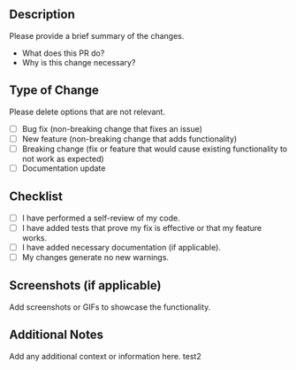 ## Description
Please provide a brief summary of the changes.

- What does this PR do?
- Why is this change necessary?

## Type of Change
Please delete options that are not relevant.

- [ ] Bug fix (non-breaking change that fixes an issue)
- [ ] New feature (non-breaking change that adds functionality)
- [ ] Breaking change (fix or feature that would cause existing functionality to not work as expected)
- [ ] Documentation update

## Checklist
- [ ] I have performed a self-review of my code.
- [ ] I have added tests that prove my fix is effective or that my feature works.
- [ ] I have added necessary documentation (if applicable).
- [ ] My changes generate no new warnings.

## Screenshots (if applicable)
Add screenshots or GIFs to showcase the functionality.

## Additional Notes
Add any additional context or information here.
test2